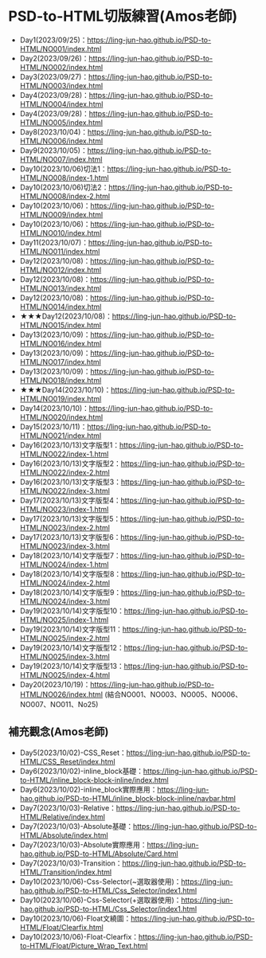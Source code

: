 # PSD-to-HTML切版練習(Amos老師)

- Day1(2023/09/25)：https://ling-jun-hao.github.io/PSD-to-HTML/NO001/index.html
- Day2(2023/09/26)：https://ling-jun-hao.github.io/PSD-to-HTML/NO002/index.html
- Day3(2023/09/27)：https://ling-jun-hao.github.io/PSD-to-HTML/NO003/index.html
- Day4(2023/09/28)：https://ling-jun-hao.github.io/PSD-to-HTML/NO004/index.html
- Day4(2023/09/28)：https://ling-jun-hao.github.io/PSD-to-HTML/NO005/index.html
- Day8(2023/10/04)：https://ling-jun-hao.github.io/PSD-to-HTML/NO006/index.html
- Day9(2023/10/05)：https://ling-jun-hao.github.io/PSD-to-HTML/NO007/index.html
- Day10(2023/10/06)切法1：https://ling-jun-hao.github.io/PSD-to-HTML/NO008/index-1.html
- Day10(2023/10/06)切法2：https://ling-jun-hao.github.io/PSD-to-HTML/NO008/index-2.html
- Day10(2023/10/06)：https://ling-jun-hao.github.io/PSD-to-HTML/NO009/index.html
- Day10(2023/10/06)：https://ling-jun-hao.github.io/PSD-to-HTML/NO010/index.html
- Day11(2023/10/07)：https://ling-jun-hao.github.io/PSD-to-HTML/NO011/index.html
- Day12(2023/10/08)：https://ling-jun-hao.github.io/PSD-to-HTML/NO012/index.html
- Day12(2023/10/08)：https://ling-jun-hao.github.io/PSD-to-HTML/NO013/index.html
- Day12(2023/10/08)：https://ling-jun-hao.github.io/PSD-to-HTML/NO014/index.html
- ★★★Day12(2023/10/08)：https://ling-jun-hao.github.io/PSD-to-HTML/NO015/index.html
- Day13(2023/10/09)：https://ling-jun-hao.github.io/PSD-to-HTML/NO016/index.html
- Day13(2023/10/09)：https://ling-jun-hao.github.io/PSD-to-HTML/NO017/index.html
- Day13(2023/10/09)：https://ling-jun-hao.github.io/PSD-to-HTML/NO018/index.html
- ★★★Day14(2023/10/10)：https://ling-jun-hao.github.io/PSD-to-HTML/NO019/index.html
- Day14(2023/10/10)：https://ling-jun-hao.github.io/PSD-to-HTML/NO020/index.html
- Day15(2023/10/11)：https://ling-jun-hao.github.io/PSD-to-HTML/NO021/index.html
- Day16(2023/10/13)文字版型1：https://ling-jun-hao.github.io/PSD-to-HTML/NO022/index-1.html
- Day16(2023/10/13)文字版型2：https://ling-jun-hao.github.io/PSD-to-HTML/NO022/index-2.html
- Day16(2023/10/13)文字版型3：https://ling-jun-hao.github.io/PSD-to-HTML/NO022/index-3.html
- Day17(2023/10/13)文字版型4：https://ling-jun-hao.github.io/PSD-to-HTML/NO023/index-1.html
- Day17(2023/10/13)文字版型5：https://ling-jun-hao.github.io/PSD-to-HTML/NO023/index-2.html
- Day17(2023/10/13)文字版型6：https://ling-jun-hao.github.io/PSD-to-HTML/NO023/index-3.html
- Day18(2023/10/14)文字版型7：https://ling-jun-hao.github.io/PSD-to-HTML/NO024/index-1.html
- Day18(2023/10/14)文字版型8：https://ling-jun-hao.github.io/PSD-to-HTML/NO024/index-2.html
- Day18(2023/10/14)文字版型9：https://ling-jun-hao.github.io/PSD-to-HTML/NO024/index-3.html
- Day19(2023/10/14)文字版型10：https://ling-jun-hao.github.io/PSD-to-HTML/NO025/index-1.html
- Day19(2023/10/14)文字版型11：https://ling-jun-hao.github.io/PSD-to-HTML/NO025/index-2.html
- Day19(2023/10/14)文字版型12：https://ling-jun-hao.github.io/PSD-to-HTML/NO025/index-3.html
- Day19(2023/10/14)文字版型13：https://ling-jun-hao.github.io/PSD-to-HTML/NO025/index-4.html
- Day20(2023/10/19)：https://ling-jun-hao.github.io/PSD-to-HTML/NO026/index.html
  (結合NO001、NO003、NO005、NO006、NO007、NO011、No25)

## 補充觀念(Amos老師)

- Day5(2023/10/02)-CSS_Reset：https://ling-jun-hao.github.io/PSD-to-HTML/CSS_Reset/index.html
- Day6(2023/10/02)-inline_block基礎：https://ling-jun-hao.github.io/PSD-to-HTML/inline_block-block-inline/index.html
- Day6(2023/10/02)-inline_block實際應用：https://ling-jun-hao.github.io/PSD-to-HTML/inline_block-block-inline/navbar.html
- Day7(2023/10/03)-Relative：https://ling-jun-hao.github.io/PSD-to-HTML/Relative/index.html
- Day7(2023/10/03)-Absolute基礎：https://ling-jun-hao.github.io/PSD-to-HTML/Absolute/index.html
- Day7(2023/10/03)-Absolute實際應用：https://ling-jun-hao.github.io/PSD-to-HTML/Absolute/Card.html
- Day7(2023/10/03)-Transition：https://ling-jun-hao.github.io/PSD-to-HTML/Transition/index.html
- Day10(2023/10/06)-Css-Selector(~選取器使用)：https://ling-jun-hao.github.io/PSD-to-HTML/Css_Selector/index1.html
- Day10(2023/10/06)-Css-Selector(+選取器使用)：https://ling-jun-hao.github.io/PSD-to-HTML/Css_Selector/index1.html
- Day10(2023/10/06)-Float文繞圖：https://ling-jun-hao.github.io/PSD-to-HTML/Float/Clearfix.html
- Day10(2023/10/06)-Float-Clearfix：https://ling-jun-hao.github.io/PSD-to-HTML/Float/Picture_Wrap_Text.html
